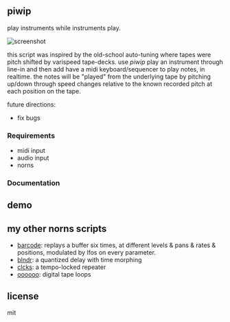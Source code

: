 ## piwip

play instruments while instruments play.

![screenshot]()

this script was inspired by the old-school auto-tuning where tapes were pitch shifted by varispeed tape-decks. use *piwip* play an instrument through line-in and then add have a midi keyboard/sequencer to play notes, in realtime. the notes will be "played" from the underlying tape by pitching up/down through speed changes relative to the known recorded pitch at each position on the tape.

future directions:

- fix bugs

### Requirements

- midi input
- audio input
- norns

### Documentation


## demo 


## my other norns scripts

- [barcode](https://github.com/schollz/barcode): replays a buffer six times, at different levels & pans & rates & positions, modulated by lfos on every parameter.
- [blndr](https://github.com/schollz/blndr): a quantized delay with time morphing
- [clcks](https://github.com/schollz/clcks): a tempo-locked repeater
- [oooooo](https://github.com/schollz/oooooo): digital tape loops

## license 

mit 


